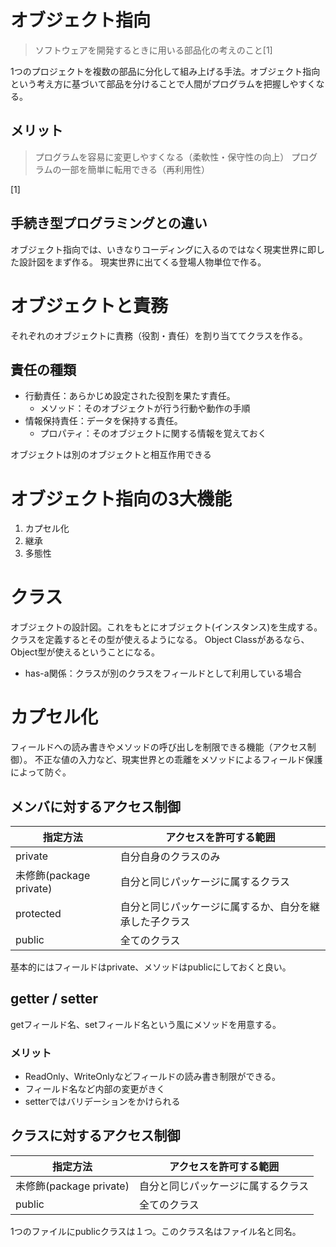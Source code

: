 # オブジェクト指向
> ソフトウェアを開発するときに用いる部品化の考えのこと[1]

1つのプロジェクトを複数の部品に分化して組み上げる手法。オブジェクト指向という考え方に基づいて部品を分けることで人間がプログラムを把握しやすくなる。

## メリット
> プログラムを容易に変更しやすくなる（柔軟性・保守性の向上）
> プログラムの一部を簡単に転用できる（再利用性）


[1]

## 手続き型プログラミングとの違い
オブジェクト指向では、いきなりコーディングに入るのではなく現実世界に即した設計図をまず作る。
現実世界に出てくる登場人物単位で作る。

# オブジェクトと責務
それぞれのオブジェクトに責務（役割・責任）を割り当ててクラスを作る。

## 責任の種類
- 行動責任：あらかじめ設定された役割を果たす責任。
    - メソッド：そのオブジェクトが行う行動や動作の手順
- 情報保持責任：データを保持する責任。
    - プロパティ：そのオブジェクトに関する情報を覚えておく

オブジェクトは別のオブジェクトと相互作用できる

# オブジェクト指向の3大機能
1. カプセル化
2. 継承
3. 多態性

# クラス
オブジェクトの設計図。これをもとにオブジェクト(インスタンス)を生成する。
クラスを定義するとその型が使えるようになる。
Object Classがあるなら、Object型が使えるということになる。

* has-a関係：クラスが別のクラスをフィールドとして利用している場合

# カプセル化
フィールドへの読み書きやメソッドの呼び出しを制限できる機能（アクセス制御）。
不正な値の入力など、現実世界との乖離をメソッドによるフィールド保護によって防ぐ。

## メンバに対するアクセス制御
|  指定方法  | アクセスを許可する範囲   |
| ---- | ---- |
|  private  |  自分自身のクラスのみ  |
|  未修飾(package private) | 自分と同じパッケージに属するクラス |
| protected |  自分と同じパッケージに属するか、自分を継承した子クラス  |
| public | 全てのクラス |

基本的にはフィールドはprivate、メソッドはpublicにしておくと良い。

## getter / setter
getフィールド名、setフィールド名という風にメソッドを用意する。
### メリット
* ReadOnly、WriteOnlyなどフィールドの読み書き制限ができる。
* フィールド名など内部の変更がきく
* setterではバリデーションをかけられる

## クラスに対するアクセス制御
|  指定方法  | アクセスを許可する範囲   |
| ---- | ---- |
|  未修飾(package private) | 自分と同じパッケージに属するクラス |
| public | 全てのクラス |

1つのファイルにpublicクラスは１つ。このクラス名はファイル名と同名。